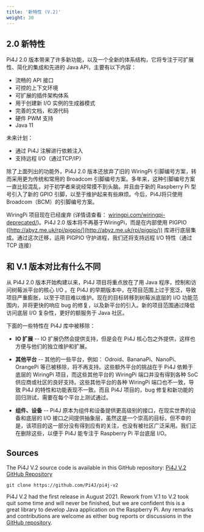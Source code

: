 ```yaml
---
title: '新特性 (V.2)'
weight: 30
---
```


## 2.0 新特性

Pi4J 2.0 版本带来了许多新功能，以及一个全新的体系结构，它将专注于可扩展性、简化的集成和先进的 Java API，主要有以下内容：

* 流畅的 API 接口
* 可控的上下文环境
* 可扩展的插件架构体系
* 用于创建新 I/O 实例的生成器模式
* 完善的文档，和源代码
* 硬件 PWM 支持
* Java 11

未来计划：

* 通过 Pi4J 注解进行依赖注入
* 支持远程 I/O（通过TCP/IP）

除了上面列出的功能外，Pi4J 2.0 版本还放弃了旧的 WiringPi 引脚编号方案，转而采用更为传统和常用的 Broadcom 引脚编号方案。多年来，这种引脚编号方案一直比较混乱，对于初学者来说经常摸不到头脑。并且由于新的 Raspberry Pi 型号引入了新的 GPIO 引脚，以至于维护起来有些麻烦。今后，Pi4J将只使用 Broadcom（BCM）的引脚编号方案。

WiringPi 项目现在已经废弃 (详情请查看： [wiringpi.com/wiringpi-deprecated/](http://wiringpi.com/wiringpi-deprecated/))。Pi4J 2.0 版本将不再基于WiringPi，而是在内部使用 PIGPIO ([http://abyz.me.uk/rpi/pigpio/](http://abyz.me.uk/rpi/pigpio/)) 库进行底层集成。通过这次迁移，运用 PIGPIO 守护进程，我们还将支持远程 I/O 特性（通过 TCP 连接）


## 和 V.1 版本对比有什么不同

从 Pi4J 2.0 版本开始构建以来，Pi4J 项目将重点放在了用 Java 程序，控制和访问树莓派平台的核心 I/O 。在 Pi4J 的早期版本中，在项目范围上过于宽泛，导致项目严重膨胀，以至于项目难以维护。现在的目标转移到树莓派底层的 I/O 功能范围内，并将更快的响应 bug 的修复，以及新平台的引入。新的项目范围通过降低访问底层 I/O 复杂性，更好的额服务于 Java 社区。

下面的一些特性在 Pi4J 库中被移除：

* **IO 扩展** -- IO 扩展仍然会提供支持，但是会在 Pi4J 核心包之外提供，这样也方便与他们的独立维护和扩展。

* **其他平台** -- 其他的一些平台，例如： Odroid、BananaPi、NanoPi、OrangePi 等已被移除，将不再支持。这些额外平台的挑战在于 Pi4J 依赖于底层的 WiringPi 项目，而这些其他平台的 WiringPi 端口并没有得到各种 SoC 供应商或社区的良好支持。这些其他平台的各种 WiringPi 端口也不一致，导致 Pi4J 的特性和功能表现不一致。而且 Pi4J 项目的，bug 修复和新功能的回归测试，需要在每个平台上测试通过。

* **组件、设备** -- Pi4J 原本为组件和设备提供更高级别的接口，在现实世界的设备和底层的 I/O 接口之间提供抽象层，虽然这是一个崇高的目标，但不幸的是，该项目的这一部分没有得到应有的关注，也没有被社区广泛采用。我们正在删除这些，以便于 Pi4J 能专注于 Raspberry Pi 平台底层 I/O。

## Sources

The Pi4J V.2 source code is available in this GitHub repository: [Pi4J V.2 GitHub Repository](https://github.com/Pi4J/pi4j-v2)

```shell
git clone https://github.com/Pi4J/pi4j-v2
```

Pi4J V.2 had the first release in August 2021. Rework from V.1 to V.2 took quit some time and will never be finished, but
we are confident this is a great library to develop Java application on the Raspberry Pi. Any remarks and contributions
are welcome as either bug reports or discussions in the [GitHub repository](https://github.com/Pi4J/pi4j-v2).